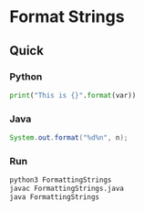 # Format Strings

## Quick
### Python
```python
print("This is {}".format(var))
```

### Java
```java
System.out.format("%d%n", n);
```

### Run
```bash
python3 FormattingStrings
javac FormattingStrings.java
java FormattingStrings
```
